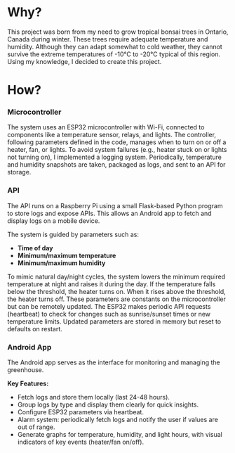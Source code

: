 # Why?

This project was born from my need to grow tropical bonsai trees in Ontario, Canada during winter. These trees require adequate temperature and humidity. Although they can adapt somewhat to cold weather, they cannot survive the extreme temperatures of -10°C to -20°C typical of this region. Using my knowledge, I decided to create this project.

# How?

### Microcontroller

The system uses an ESP32 microcontroller with Wi-Fi, connected to components like a temperature sensor, relays, and lights. The controller, following parameters defined in the code, manages when to turn on or off a heater, fan, or lights. To avoid system failures (e.g., heater stuck on or lights not turning on), I implemented a logging system. Periodically, temperature and humidity snapshots are taken, packaged as logs, and sent to an API for storage.

### API

The API runs on a Raspberry Pi using a small Flask-based Python program to store logs and expose APIs. This allows an Android app to fetch and display logs on a mobile device.

The system is guided by parameters such as:
- **Time of day**
- **Minimum/maximum temperature**
- **Minimum/maximum humidity**

To mimic natural day/night cycles, the system lowers the minimum required temperature at night and raises it during the day. If the temperature falls below the threshold, the heater turns on. When it rises above the threshold, the heater turns off.
These parameters are constants on the microcontroller but can be remotely updated. The ESP32 makes periodic API requests (heartbeat) to check for changes such as sunrise/sunset times or new temperature limits. Updated parameters are stored in memory but reset to defaults on restart.

### Android App

The Android app serves as the interface for monitoring and managing the greenhouse.

**Key Features:**
- Fetch logs and store them locally (last 24-48 hours).
- Group logs by type and display them clearly for quick insights.
- Configure ESP32 parameters via heartbeat.
- Alarm system: periodically fetch logs and notify the user if values are out of range.
- Generate graphs for temperature, humidity, and light hours, with visual indicators of key events (heater/fan on/off).
